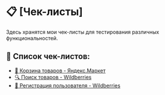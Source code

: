 # 📋 [Чек-листы]

Здесь хранятся мои чек-листы для тестирования различных функциональностей.

## 🎯 Список чек-листов:

- [🛒 Корзина товаров - Яндекс.Маркет](/checklists/checklist-cart-yandex-market.md)
- [🔍 Поиск товаров - Wildberries](/checklists/checklist-search-wildberries.md)
- [👤 Регистрация пользователя - Wildberries](/checklists/checklist-wildberries-registration.md)
